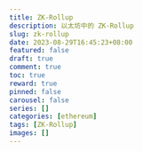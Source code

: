 ```yaml
---
title: ZK-Rollup
description: 以太坊中的 ZK-Rollup
slug: zk-rollup
date: 2023-08-29T16:45:23+08:00
featured: false
draft: true
comment: true
toc: true
reward: true
pinned: false
carousel: false
series: []
categories: [ethereum]
tags: [ZK-Rollup]
images: []
---
```


